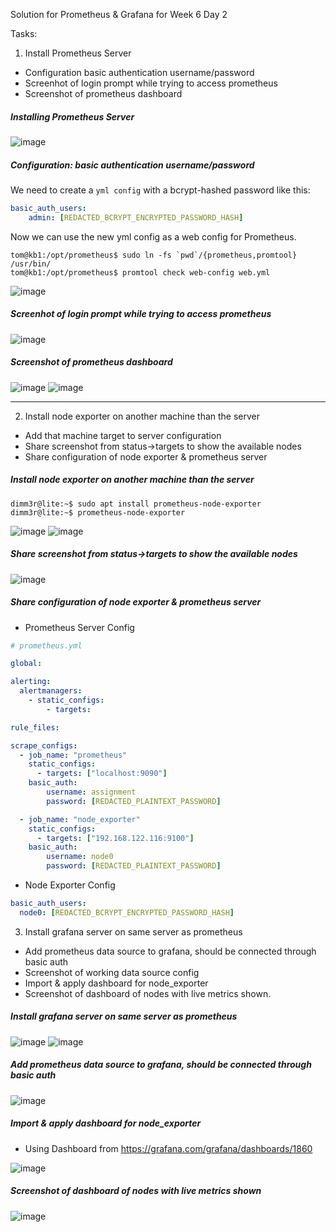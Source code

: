 Solution for Prometheus & Grafana for Week 6 Day 2

Tasks:

1. Install Prometheus Server
- Configuration basic authentication username/password
- Screenhot of login prompt while trying to access prometheus
- Screenshot of prometheus dashboard

##### Installing Prometheus Server
![image](https://user-images.githubusercontent.com/23631617/144733918-cfd70ca0-04c8-43e8-988a-cfdf71968679.png)

##### Configuration: basic authentication username/password

We need to create a `yml config` with a bcrypt-hashed password like this:
```YAML
basic_auth_users:
    admin: [REDACTED_BCRYPT_ENCRYPTED_PASSWORD_HASH]
```

Now we can use the new yml config as a web config for Prometheus.

```shell
tom@kb1:/opt/prometheus$ sudo ln -fs `pwd`/{prometheus,promtool} /usr/bin/
tom@kb1:/opt/prometheus$ promtool check web-config web.yml 

```
![image](https://user-images.githubusercontent.com/23631617/144734716-177de95b-7422-4d41-9e52-d8268ae9a887.png)

##### Screenhot of login prompt while trying to access prometheus
![image](https://user-images.githubusercontent.com/23631617/144734907-0b03679f-b9e5-4830-9bae-bf33cc0d2d44.png)

##### Screenshot of prometheus dashboard

![image](https://user-images.githubusercontent.com/23631617/144734941-e6864851-3780-411a-9ca6-43a2c505ddfd.png)
![image](https://user-images.githubusercontent.com/23631617/144734946-bea60f59-ae8b-4873-aed2-713fa3748cbc.png)

---


2. Install node exporter on another machine than the server
- Add that machine target to server configuration
- Share screenshot from status->targets to show the available nodes
- Share configuration of node exporter & prometheus server

##### Install node exporter on another machine than the server
```shell
dimm3r@lite:~$ sudo apt install prometheus-node-exporter
dimm3r@lite:~$ prometheus-node-exporter
```

![image](https://user-images.githubusercontent.com/23631617/144735147-197e3b7b-76fb-4561-a73a-9996cd842ea3.png)
![image](https://user-images.githubusercontent.com/23631617/144736907-fab8c9b6-430b-4159-b662-3dd123e3f04b.png)

##### Share screenshot from status->targets to show the available nodes
![image](https://user-images.githubusercontent.com/23631617/144735676-a70b4777-8c79-4aea-b8bb-a177ab20b276.png)

##### Share configuration of node exporter & prometheus server

* Prometheus Server Config

```YAML 
# prometheus.yml

global:

alerting:
  alertmanagers:
    - static_configs:
        - targets:

rule_files:

scrape_configs:
  - job_name: "prometheus"
    static_configs:
      - targets: ["localhost:9090"]
    basic_auth:
        username: assignment
        password: [REDACTED_PLAINTEXT_PASSWORD]

  - job_name: "node_exporter"
    static_configs:
      - targets: ["192.168.122.116:9100"]
    basic_auth:
        username: node0
        password: [REDACTED_PLAINTEXT_PASSWORD]
```

* Node Exporter Config

```YAML
basic_auth_users: 
  node0: [REDACTED_BCRYPT_ENCRYPTED_PASSWORD_HASH]
```

3. Install grafana server on same server as prometheus 
- Add prometheus data source to grafana, should be connected through basic auth
- Screenshot of working data source config
- Import & apply dashboard for node_exporter
- Screenshot of dashboard of nodes with live metrics shown.

##### Install grafana server on same server as prometheus 
![image](https://user-images.githubusercontent.com/23631617/144736310-05e69585-dd9e-41b4-a5a5-d9665a8c08a2.png)
![image](https://user-images.githubusercontent.com/23631617/144736338-6ed37b32-351b-475c-b148-1c0533f311a2.png)

##### Add prometheus data source to grafana, should be connected through basic auth
![image](https://user-images.githubusercontent.com/23631617/144737155-ef3d9a3d-af21-46f3-8ee4-ae3f5c328826.png)

##### Import & apply dashboard for node_exporter

* Using Dashboard from https://grafana.com/grafana/dashboards/1860

![image](https://user-images.githubusercontent.com/23631617/144737340-7ba96f36-618c-46d9-80ef-0753551e32e1.png)

##### Screenshot of dashboard of nodes with live metrics shown

![image](https://user-images.githubusercontent.com/23631617/144737377-1658895f-c740-4ed4-8cde-05e07c358a7e.png)
